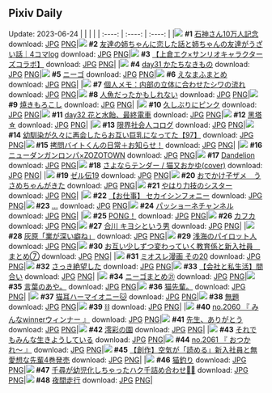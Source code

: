 ## Pixiv Daily
Update: 2023-06-24
|      |      |      |
| :----: | :----: | :----: |
|![](https://pixiv.microyu.workers.dev/c/240x480/img-master/img/2023/06/22/00/00/02/109223494_p0_master1200.jpg) **#1** [石神さん10万人記念](https://www.pixiv.net/artworks/109223494) download: [JPG](https://pixiv.microyu.workers.dev/img-original/img/2023/06/22/00/00/02/109223494_p0.jpg) [PNG](https://pixiv.microyu.workers.dev/img-original/img/2023/06/22/00/00/02/109223494_p0.png)|![](https://pixiv.microyu.workers.dev/c/240x480/img-master/img/2023/06/22/16/50/16/109238943_p0_master1200.jpg) **#2** [友達の姉ちゃんに恋した話と姉ちゃんの友達がうざい話｜4コマlog](https://www.pixiv.net/artworks/109238943) download: [JPG](https://pixiv.microyu.workers.dev/img-original/img/2023/06/22/16/50/16/109238943_p0.jpg) [PNG](https://pixiv.microyu.workers.dev/img-original/img/2023/06/22/16/50/16/109238943_p0.png)|![](https://pixiv.microyu.workers.dev/c/240x480/img-master/img/2023/06/22/00/02/26/109223786_p0_master1200.jpg) **#3** [【上倉エク×サンリオキャラクターズコラボ】](https://www.pixiv.net/artworks/109223786) download: [JPG](https://pixiv.microyu.workers.dev/img-original/img/2023/06/22/00/02/26/109223786_p0.jpg) [PNG](https://pixiv.microyu.workers.dev/img-original/img/2023/06/22/00/02/26/109223786_p0.png)|
|![](https://pixiv.microyu.workers.dev/c/240x480/img-master/img/2023/06/22/22/30/20/109249018_p0_master1200.jpg) **#4** [day31 かたちなきもの](https://www.pixiv.net/artworks/109249018) download: [JPG](https://pixiv.microyu.workers.dev/img-original/img/2023/06/22/22/30/20/109249018_p0.jpg) [PNG](https://pixiv.microyu.workers.dev/img-original/img/2023/06/22/22/30/20/109249018_p0.png)|![](https://pixiv.microyu.workers.dev/c/240x480/img-master/img/2023/06/22/04/30/01/109228857_p0_master1200.jpg) **#5** [ニーゴ](https://www.pixiv.net/artworks/109228857) download: [JPG](https://pixiv.microyu.workers.dev/img-original/img/2023/06/22/04/30/01/109228857_p0.jpg) [PNG](https://pixiv.microyu.workers.dev/img-original/img/2023/06/22/04/30/01/109228857_p0.png)|![](https://pixiv.microyu.workers.dev/c/240x480/img-master/img/2023/06/23/20/57/09/109273785_p0_master1200.jpg) **#6** [えなまふまとめ](https://www.pixiv.net/artworks/109273785) download: [JPG](https://pixiv.microyu.workers.dev/img-original/img/2023/06/23/20/57/09/109273785_p0.jpg) [PNG](https://pixiv.microyu.workers.dev/img-original/img/2023/06/23/20/57/09/109273785_p0.png)|
|![](https://pixiv.microyu.workers.dev/c/240x480/img-master/img/2023/06/22/17/51/37/109230420_p0_master1200.jpg) **#7** [個人メモ：内部の立体に合わせたシワの流れ](https://www.pixiv.net/artworks/109230420) download: [JPG](https://pixiv.microyu.workers.dev/img-original/img/2023/06/22/17/51/37/109230420_p0.jpg) [PNG](https://pixiv.microyu.workers.dev/img-original/img/2023/06/22/17/51/37/109230420_p0.png)|![](https://pixiv.microyu.workers.dev/c/240x480/img-master/img/2023/06/23/07/30/01/109259770_p0_master1200.jpg) **#8** [人魚だったかもしれない](https://www.pixiv.net/artworks/109259770) download: [JPG](https://pixiv.microyu.workers.dev/img-original/img/2023/06/23/07/30/01/109259770_p0.jpg) [PNG](https://pixiv.microyu.workers.dev/img-original/img/2023/06/23/07/30/01/109259770_p0.png)|![](https://pixiv.microyu.workers.dev/c/240x480/img-master/img/2023/06/22/21/03/33/109245854_p0_master1200.jpg) **#9** [焼きもろこし](https://www.pixiv.net/artworks/109245854) download: [JPG](https://pixiv.microyu.workers.dev/img-original/img/2023/06/22/21/03/33/109245854_p0.jpg) [PNG](https://pixiv.microyu.workers.dev/img-original/img/2023/06/22/21/03/33/109245854_p0.png)|
|![](https://pixiv.microyu.workers.dev/c/240x480/img-master/img/2023/06/22/16/19/22/109238358_p0_master1200.jpg) **#10** [久しぶりにピンク](https://www.pixiv.net/artworks/109238358) download: [JPG](https://pixiv.microyu.workers.dev/img-original/img/2023/06/22/16/19/22/109238358_p0.jpg) [PNG](https://pixiv.microyu.workers.dev/img-original/img/2023/06/22/16/19/22/109238358_p0.png)|![](https://pixiv.microyu.workers.dev/c/240x480/img-master/img/2023/06/23/21/28/36/109275847_p0_master1200.jpg) **#11** [day32 花と水飴、最終電車](https://www.pixiv.net/artworks/109275847) download: [JPG](https://pixiv.microyu.workers.dev/img-original/img/2023/06/23/21/28/36/109275847_p0.jpg) [PNG](https://pixiv.microyu.workers.dev/img-original/img/2023/06/23/21/28/36/109275847_p0.png)|![](https://pixiv.microyu.workers.dev/c/240x480/img-master/img/2023/06/22/08/04/49/109231246_p0_master1200.jpg) **#12** [黑塔 ☆](https://www.pixiv.net/artworks/109231246) download: [JPG](https://pixiv.microyu.workers.dev/img-original/img/2023/06/22/08/04/49/109231246_p0.jpg) [PNG](https://pixiv.microyu.workers.dev/img-original/img/2023/06/22/08/04/49/109231246_p0.png)|
|![](https://pixiv.microyu.workers.dev/c/240x480/img-master/img/2023/06/22/10/20/27/109232737_p0_master1200.jpg) **#13** [限界社会人コログ](https://www.pixiv.net/artworks/109232737) download: [JPG](https://pixiv.microyu.workers.dev/img-original/img/2023/06/22/10/20/27/109232737_p0.jpg) [PNG](https://pixiv.microyu.workers.dev/img-original/img/2023/06/22/10/20/27/109232737_p0.png)|![](https://pixiv.microyu.workers.dev/c/240x480/img-master/img/2023/06/22/00/02/17/109223776_p0_master1200.jpg) **#14** [幼馴染が久々に再会したらお互い巨乳になってた【97】](https://www.pixiv.net/artworks/109223776) download: [JPG](https://pixiv.microyu.workers.dev/img-original/img/2023/06/22/00/02/17/109223776_p0.jpg) [PNG](https://pixiv.microyu.workers.dev/img-original/img/2023/06/22/00/02/17/109223776_p0.png)|![](https://pixiv.microyu.workers.dev/c/240x480/img-master/img/2023/06/23/20/01/53/109273037_p0_master1200.jpg) **#15** [拷問バイトくんの日常＋お知らせ！](https://www.pixiv.net/artworks/109273037) download: [JPG](https://pixiv.microyu.workers.dev/img-original/img/2023/06/23/20/01/53/109273037_p0.jpg) [PNG](https://pixiv.microyu.workers.dev/img-original/img/2023/06/23/20/01/53/109273037_p0.png)|
|![](https://pixiv.microyu.workers.dev/c/240x480/img-master/img/2023/06/23/17/59/56/109252445_p0_master1200.jpg) **#16** [ニューダンガンロンパ×ZOZOTOWN](https://www.pixiv.net/artworks/109252445) download: [JPG](https://pixiv.microyu.workers.dev/img-original/img/2023/06/23/17/59/56/109252445_p0.jpg) [PNG](https://pixiv.microyu.workers.dev/img-original/img/2023/06/23/17/59/56/109252445_p0.png)|![](https://pixiv.microyu.workers.dev/c/240x480/img-master/img/2023/06/22/00/00/14/109223536_p0_master1200.jpg) **#17** [Dandelion](https://www.pixiv.net/artworks/109223536) download: [JPG](https://pixiv.microyu.workers.dev/img-original/img/2023/06/22/00/00/14/109223536_p0.jpg) [PNG](https://pixiv.microyu.workers.dev/img-original/img/2023/06/22/00/00/14/109223536_p0.png)|![](https://pixiv.microyu.workers.dev/c/240x480/img-master/img/2023/06/22/20/53/39/109245457_p0_master1200.jpg) **#18** [さよならテンダー / 猫又おかゆ(cover)](https://www.pixiv.net/artworks/109245457) download: [JPG](https://pixiv.microyu.workers.dev/img-original/img/2023/06/22/20/53/39/109245457_p0.jpg) [PNG](https://pixiv.microyu.workers.dev/img-original/img/2023/06/22/20/53/39/109245457_p0.png)|
|![](https://pixiv.microyu.workers.dev/c/240x480/img-master/img/2023/06/22/10/11/44/109232755_p0_master1200.jpg) **#19** [ゼル伝19](https://www.pixiv.net/artworks/109232755) download: [JPG](https://pixiv.microyu.workers.dev/img-original/img/2023/06/22/10/11/44/109232755_p0.jpg) [PNG](https://pixiv.microyu.workers.dev/img-original/img/2023/06/22/10/11/44/109232755_p0.png)|![](https://pixiv.microyu.workers.dev/c/240x480/img-master/img/2023/06/22/01/18/29/109226048_p0_master1200.jpg) **#20** [おでかけ子ザメ　うさめちゃんがきた](https://www.pixiv.net/artworks/109226048) download: [JPG](https://pixiv.microyu.workers.dev/img-original/img/2023/06/22/01/18/29/109226048_p0.jpg) [PNG](https://pixiv.microyu.workers.dev/img-original/img/2023/06/22/01/18/29/109226048_p0.png)|![](https://pixiv.microyu.workers.dev/c/240x480/img-master/img/2023/06/23/18/45/01/109270774_p0_master1200.jpg) **#21** [やはり力技のシスター](https://www.pixiv.net/artworks/109270774) download: [JPG](https://pixiv.microyu.workers.dev/img-original/img/2023/06/23/18/45/01/109270774_p0.jpg) [PNG](https://pixiv.microyu.workers.dev/img-original/img/2023/06/23/18/45/01/109270774_p0.png)|
|![](https://pixiv.microyu.workers.dev/c/240x480/img-master/img/2023/06/22/00/00/25/109223571_p0_master1200.jpg) **#22** [【お仕事】 セカイシンフォニー](https://www.pixiv.net/artworks/109223571) download: [JPG](https://pixiv.microyu.workers.dev/img-original/img/2023/06/22/00/00/25/109223571_p0.jpg) [PNG](https://pixiv.microyu.workers.dev/img-original/img/2023/06/22/00/00/25/109223571_p0.png)|![](https://pixiv.microyu.workers.dev/c/240x480/img-master/img/2023/06/22/16/54/59/109239020_p0_master1200.jpg) **#23** […](https://www.pixiv.net/artworks/109239020) download: [JPG](https://pixiv.microyu.workers.dev/img-original/img/2023/06/22/16/54/59/109239020_p0.jpg) [PNG](https://pixiv.microyu.workers.dev/img-original/img/2023/06/22/16/54/59/109239020_p0.png)|![](https://pixiv.microyu.workers.dev/c/240x480/img-master/img/2023/06/23/16/48/59/109267846_p0_master1200.jpg) **#24** [パッショーネチャンネル](https://www.pixiv.net/artworks/109267846) download: [JPG](https://pixiv.microyu.workers.dev/img-original/img/2023/06/23/16/48/59/109267846_p0.jpg) [PNG](https://pixiv.microyu.workers.dev/img-original/img/2023/06/23/16/48/59/109267846_p0.png)|
|![](https://pixiv.microyu.workers.dev/c/240x480/img-master/img/2023/06/23/01/01/33/109254352_p0_master1200.jpg) **#25** [PONG！](https://www.pixiv.net/artworks/109254352) download: [JPG](https://pixiv.microyu.workers.dev/img-original/img/2023/06/23/01/01/33/109254352_p0.jpg) [PNG](https://pixiv.microyu.workers.dev/img-original/img/2023/06/23/01/01/33/109254352_p0.png)|![](https://pixiv.microyu.workers.dev/c/240x480/img-master/img/2023/06/23/09/06/33/109260896_p0_master1200.jpg) **#26** [カフカ](https://www.pixiv.net/artworks/109260896) download: [JPG](https://pixiv.microyu.workers.dev/img-original/img/2023/06/23/09/06/33/109260896_p0.jpg) [PNG](https://pixiv.microyu.workers.dev/img-original/img/2023/06/23/09/06/33/109260896_p0.png)|![](https://pixiv.microyu.workers.dev/c/240x480/img-master/img/2023/06/23/18/01/30/109269598_p0_master1200.jpg) **#27** [合川 キヨシという男](https://www.pixiv.net/artworks/109269598) download: [JPG](https://pixiv.microyu.workers.dev/img-original/img/2023/06/23/18/01/30/109269598_p0.jpg) [PNG](https://pixiv.microyu.workers.dev/img-original/img/2023/06/23/18/01/30/109269598_p0.png)|
|![](https://pixiv.microyu.workers.dev/c/240x480/img-master/img/2023/06/22/16/55/59/109239037_p0_master1200.jpg) **#28** [灰原「業が深い癖ね」](https://www.pixiv.net/artworks/109239037) download: [JPG](https://pixiv.microyu.workers.dev/img-original/img/2023/06/22/16/55/59/109239037_p0.jpg) [PNG](https://pixiv.microyu.workers.dev/img-original/img/2023/06/22/16/55/59/109239037_p0.png)|![](https://pixiv.microyu.workers.dev/c/240x480/img-master/img/2023/06/23/09/46/17/109261369_p0_master1200.jpg) **#29** [浅海のパイロット人](https://www.pixiv.net/artworks/109261369) download: [JPG](https://pixiv.microyu.workers.dev/img-original/img/2023/06/23/09/46/17/109261369_p0.jpg) [PNG](https://pixiv.microyu.workers.dev/img-original/img/2023/06/23/09/46/17/109261369_p0.png)|![](https://pixiv.microyu.workers.dev/c/240x480/img-master/img/2023/06/23/00/02/51/109252475_p0_master1200.jpg) **#30** [お互い少しずつ変わっていく教育係と新入社員　まとめ⑦](https://www.pixiv.net/artworks/109252475) download: [JPG](https://pixiv.microyu.workers.dev/img-original/img/2023/06/23/00/02/51/109252475_p0.jpg) [PNG](https://pixiv.microyu.workers.dev/img-original/img/2023/06/23/00/02/51/109252475_p0.png)|
|![](https://pixiv.microyu.workers.dev/c/240x480/img-master/img/2023/06/22/17/34/02/109239872_p0_master1200.jpg) **#31** [ミオスレ漫画 その20](https://www.pixiv.net/artworks/109239872) download: [JPG](https://pixiv.microyu.workers.dev/img-original/img/2023/06/22/17/34/02/109239872_p0.jpg) [PNG](https://pixiv.microyu.workers.dev/img-original/img/2023/06/22/17/34/02/109239872_p0.png)|![](https://pixiv.microyu.workers.dev/c/240x480/img-master/img/2023/06/23/00/01/04/109252308_p0_master1200.jpg) **#32** [さっき絶望した](https://www.pixiv.net/artworks/109252308) download: [JPG](https://pixiv.microyu.workers.dev/img-original/img/2023/06/23/00/01/04/109252308_p0.jpg) [PNG](https://pixiv.microyu.workers.dev/img-original/img/2023/06/23/00/01/04/109252308_p0.png)|![](https://pixiv.microyu.workers.dev/c/240x480/img-master/img/2023/06/23/17/01/41/109268136_p0_master1200.jpg) **#33** [【会社と私生活】間合い](https://www.pixiv.net/artworks/109268136) download: [JPG](https://pixiv.microyu.workers.dev/img-original/img/2023/06/23/17/01/41/109268136_p0.jpg) [PNG](https://pixiv.microyu.workers.dev/img-original/img/2023/06/23/17/01/41/109268136_p0.png)|
|![](https://pixiv.microyu.workers.dev/c/240x480/img-master/img/2023/06/23/07/10/04/109259508_p0_master1200.jpg) **#34** [ニーゴまとめ㉑](https://www.pixiv.net/artworks/109259508) download: [JPG](https://pixiv.microyu.workers.dev/img-original/img/2023/06/23/07/10/04/109259508_p0.jpg) [PNG](https://pixiv.microyu.workers.dev/img-original/img/2023/06/23/07/10/04/109259508_p0.png)|![](https://pixiv.microyu.workers.dev/c/240x480/img-master/img/2023/06/23/23/12/27/109265790_p0_master1200.jpg) **#35** [言葉のあや。](https://www.pixiv.net/artworks/109265790) download: [JPG](https://pixiv.microyu.workers.dev/img-original/img/2023/06/23/23/12/27/109265790_p0.jpg) [PNG](https://pixiv.microyu.workers.dev/img-original/img/2023/06/23/23/12/27/109265790_p0.png)|![](https://pixiv.microyu.workers.dev/c/240x480/img-master/img/2023/06/23/18/24/59/109270227_p0_master1200.jpg) **#36** [猫先輩。](https://www.pixiv.net/artworks/109270227) download: [JPG](https://pixiv.microyu.workers.dev/img-original/img/2023/06/23/18/24/59/109270227_p0.jpg) [PNG](https://pixiv.microyu.workers.dev/img-original/img/2023/06/23/18/24/59/109270227_p0.png)|
|![](https://pixiv.microyu.workers.dev/c/240x480/img-master/img/2023/06/22/01/37/37/109226474_p0_master1200.jpg) **#37** [猫耳ハーマイオニー🐱](https://www.pixiv.net/artworks/109226474) download: [JPG](https://pixiv.microyu.workers.dev/img-original/img/2023/06/22/01/37/37/109226474_p0.jpg) [PNG](https://pixiv.microyu.workers.dev/img-original/img/2023/06/22/01/37/37/109226474_p0.png)|![](https://pixiv.microyu.workers.dev/c/240x480/img-master/img/2023/06/23/11/32/05/109262740_p0_master1200.jpg) **#38** [無題](https://www.pixiv.net/artworks/109262740) download: [JPG](https://pixiv.microyu.workers.dev/img-original/img/2023/06/23/11/32/05/109262740_p0.jpg) [PNG](https://pixiv.microyu.workers.dev/img-original/img/2023/06/23/11/32/05/109262740_p0.png)|![](https://pixiv.microyu.workers.dev/c/240x480/img-master/img/2023/06/23/07/49/23/109260006_p0_master1200.jpg) **#39** [⛓](https://www.pixiv.net/artworks/109260006) download: [JPG](https://pixiv.microyu.workers.dev/img-original/img/2023/06/23/07/49/23/109260006_p0.jpg) [PNG](https://pixiv.microyu.workers.dev/img-original/img/2023/06/23/07/49/23/109260006_p0.png)|
|![](https://pixiv.microyu.workers.dev/c/240x480/img-master/img/2023/06/22/12/17/18/109234534_p0_master1200.jpg) **#40** [no.2060 『 みんなwinnerウィンナー 』](https://www.pixiv.net/artworks/109234534) download: [JPG](https://pixiv.microyu.workers.dev/img-original/img/2023/06/22/12/17/18/109234534_p0.jpg) [PNG](https://pixiv.microyu.workers.dev/img-original/img/2023/06/22/12/17/18/109234534_p0.png)|![](https://pixiv.microyu.workers.dev/c/240x480/img-master/img/2023/06/22/01/30/10/109226304_master1200.jpg) **#41** [先生、ありがとう](https://www.pixiv.net/artworks/109226304) download: [JPG](https://pixiv.microyu.workers.dev/img-original/img/2023/06/22/01/30/10/109226304.jpg) [PNG](https://pixiv.microyu.workers.dev/img-original/img/2023/06/22/01/30/10/109226304.png)|![](https://pixiv.microyu.workers.dev/c/240x480/img-master/img/2023/06/23/00/00/44/109252258_p0_master1200.jpg) **#42** [澪彩の園](https://www.pixiv.net/artworks/109252258) download: [JPG](https://pixiv.microyu.workers.dev/img-original/img/2023/06/23/00/00/44/109252258_p0.jpg) [PNG](https://pixiv.microyu.workers.dev/img-original/img/2023/06/23/00/00/44/109252258_p0.png)|
|![](https://pixiv.microyu.workers.dev/c/240x480/img-master/img/2023/06/22/18/34/40/109241424_p0_master1200.jpg) **#43** [それでもみんな生きようしている](https://www.pixiv.net/artworks/109241424) download: [JPG](https://pixiv.microyu.workers.dev/img-original/img/2023/06/22/18/34/40/109241424_p0.jpg) [PNG](https://pixiv.microyu.workers.dev/img-original/img/2023/06/22/18/34/40/109241424_p0.png)|![](https://pixiv.microyu.workers.dev/c/240x480/img-master/img/2023/06/23/12/27/42/109263657_p0_master1200.jpg) **#44** [no.2061 『 おつかれ〜 』](https://www.pixiv.net/artworks/109263657) download: [JPG](https://pixiv.microyu.workers.dev/img-original/img/2023/06/23/12/27/42/109263657_p0.jpg) [PNG](https://pixiv.microyu.workers.dev/img-original/img/2023/06/23/12/27/42/109263657_p0.png)|![](https://pixiv.microyu.workers.dev/c/240x480/img-master/img/2023/06/23/18/28/18/109270308_p0_master1200.jpg) **#45** [【創作】空気が「読める」新入社員と無愛想な先輩4巻発売](https://www.pixiv.net/artworks/109270308) download: [JPG](https://pixiv.microyu.workers.dev/img-original/img/2023/06/23/18/28/18/109270308_p0.jpg) [PNG](https://pixiv.microyu.workers.dev/img-original/img/2023/06/23/18/28/18/109270308_p0.png)|
|![](https://pixiv.microyu.workers.dev/c/240x480/img-master/img/2023/06/22/00/00/34/109223589_p0_master1200.jpg) **#46** [猫釣り](https://www.pixiv.net/artworks/109223589) download: [JPG](https://pixiv.microyu.workers.dev/img-original/img/2023/06/22/00/00/34/109223589_p0.jpg) [PNG](https://pixiv.microyu.workers.dev/img-original/img/2023/06/22/00/00/34/109223589_p0.png)|![](https://pixiv.microyu.workers.dev/c/240x480/img-master/img/2023/06/23/22/14/45/109277452_p0_master1200.jpg) **#47** [千尋が幼児化しちゃったハク千詰め合わせ🐤🌸](https://www.pixiv.net/artworks/109277452) download: [JPG](https://pixiv.microyu.workers.dev/img-original/img/2023/06/23/22/14/45/109277452_p0.jpg) [PNG](https://pixiv.microyu.workers.dev/img-original/img/2023/06/23/22/14/45/109277452_p0.png)|![](https://pixiv.microyu.workers.dev/c/240x480/img-master/img/2023/06/23/07/07/45/109259477_p0_master1200.jpg) **#48** [夜間走行](https://www.pixiv.net/artworks/109259477) download: [JPG](https://pixiv.microyu.workers.dev/img-original/img/2023/06/23/07/07/45/109259477_p0.jpg) [PNG](https://pixiv.microyu.workers.dev/img-original/img/2023/06/23/07/07/45/109259477_p0.png)|
